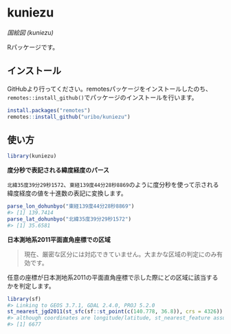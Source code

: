 
<!-- README.md is generated from README.Rmd. Please edit that file -->

# kuniezu

*国絵図
(kuniezu)*

<!-- badges: start -->

<!-- badges: end -->

Rパッケージです。

## インストール

GitHubより行ってください。remotesパッケージをインストールしたのち、`remotes::install_github()`でパッケージのインストールを行います。

``` r
install.packages("remotes")
remotes::install_github("uribo/kuniezu")
```

## 使い方

``` r
library(kuniezu)
```

**度分秒で表記される緯度経度のパース**

`北緯35度39分29秒1572`、`東経139度44分28秒8869`のように度分秒を使って示される緯度経度の値を十進数の表記に変換します。

``` r
parse_lon_dohunbyo("東経139度44分28秒8869")
#> [1] 139.7414
parse_lat_dohunbyo("北緯35度39分29秒1572")
#> [1] 35.6581
```

**日本測地系2011平面直角座標での区域**

> 現在、厳密な区分には対応できていません。大まかな区域の判定にのみ有効です。

任意の座標が日本測地系2011の平面直角座標で示した際にどの区域に該当するかを判定します。

``` r
library(sf)
#> Linking to GEOS 3.7.1, GDAL 2.4.0, PROJ 5.2.0
st_nearest_jgd2011(st_sfc(sf::st_point(c(140.778, 36.8)), crs = 4326))
#> although coordinates are longitude/latitude, st_nearest_feature assumes that they are planar
#> [1] 6677
```
